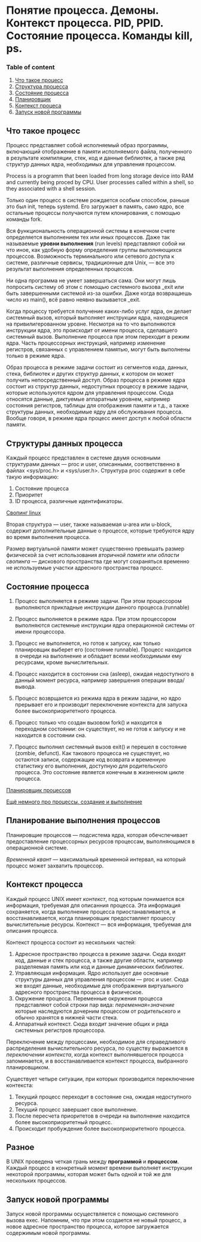 # Понятие процесса. Демоны. Контекст процесса. PID, PPID. Состояние процесса. Команды kill, ps.

### Table of content
1. [Что такое процесс](#what-process)
2. [Структура процесса](#structure)
3. [Состояние процесса](#state)
4. [Планировщик](#plan)
5. [Контекст процеса](#context)
6. [Запуск новой программы](#new)

## Что такое процесс <a name="what-process"></a>

Процесс представляет собой исполняемый образ программы, включающий отображение в
памяти исполняемого файла, полученного в результате компиляции, стек, код и
данные библиотек, а также ряд структур данных ядра, необходимых для управления
процессом.

Process is a programm that been loaded from long storage device into RAM and currently being proced by CPU.
User processes called within a shell, so they associated with a shell session.

Только один процесс в системе рождается особым способом, раньше это был init, теперь systemd. Его загружает в память, само ядро, все остальные процессы получаются путем клонирования, с помощью команды fork.

Вся функциональность операционной системы в конечном счете определяется
выполнением тех или иных процессов. Даже так называемые **уровни выполнения**
(run levels) представляют собой ни что иное, как удобную форму определения
группы выполняющихся процессов. Возможность терминального или сетевого доступа к
системе, различные сервисы, традиционные для Unix, — все это результат
выполнения определенных процессов. 

Ни одна программа не умеет завершаться сама. Они могут лишь попросить систему об
этом с помощью системного вызова _exit или быть завершенными системой из-за
ошибки. Даже когда возвращаешь число из main(), всё равно неявно вызывается
_exit.

Когда процессу требуется получение каких-либо услуг ядра, он делает системный
вызов, который выполняет инструкции ядра, находящиеся на привилигерованном
уровне. Несмотря на то что выполняются инструкции ядра, это происходит от имени
процесса, сделавшего системный вызов. Выполнение процесса при этом переходит в
режим ядра. Часть процессорных инструкций, например изменение регистров,
связанных с управлением памятью, могут быть выполнены только в режиме ядра.

Образ процесса в режиме задачи состоит из сегментов кода, данных, стека,
библиотек и других структур данных, к котором он может получить непосредственный
доступ. Образ процесса в режиме ядра состоит из структур данных, недоступных
процессу в режиме задачи, которые используются ядром для управления процессом.
Сюда относятся данные, диктуемые аппаратным уровнем, например состояния
регистров, таблицы для отображения памяти и т.д., а также структуры данных,
необходимые ядру для обслуживания процесса. Вообще говоря, в режиме ядра процесс
имеет доступ к любой области памяти.

## Структуры данных процесса<a name="structure"></a>

Каждый процесс представлен в системе двумя основными структурами данных — proc и
user, описанными, соответственно в файлах <sys/proc.h> и <sys/user.h>. Структура
proc содержит в себе такую информацию:

1. Состояние процесса
2. Приоритет
3. ID процесса, различные идентификаторы.

[Свопинг linux](https://www.opennet.ru/base/sys/swap_create.txt.html)

Вторая структура — user, также называемая u-area или u-block, содержит
дополнительные данные о процессе, которые требуются ядру во время выполнения
процесса.

Размер виртуальной памяти может существенно превышать размер физической за счет
использования *вторичной памяти* или *области свопинга* — дискового
пространства где могут сохраняться временно не используемые участки адресного
пространства процесс.

## Состояние процесса<a name="state"></a>

1. Процесс выполняется в режиме задачи. При этом процессором выполняются
прикладные инструкции данного процесса.(runnable)

2. Процесс выполняется в режиме ядра. При этом процессором выполняются системные
инструкции ядра операционной системы от имени процессора.

3. Процесс не выполняется, но готов к запуску, как только планировщик выберет
его (состояние runnable). Процесс находится в очереди на выполнение и обладает
всеми необходимыми ему ресурсами, кроме вычислительных.

4. Процесс находится в состоянии сна (asleep), ожидая недоступного в данный
момент ресурса, например завершения операции ввода/вывода.

5. Процесс возврщается из режима ядра в режим задачи, но ядро прерывает его и
производит переключение контекста для запуска более высокоприоритетного
процесса.

6. Процесс только что создан вызовом fork() и находится в переходном состоянии:
он существует, но не готов к запуску и не находится в состоянии сна.

7. Процесс выполнил системный вызов exit() и перешел в состояние (zombie,
defunct). Как такового процесса не существует, но остаются записи, содержащие
код возврата и временную статистику его выполнения, доступную для родительского
процесса. Это состояние является конечным в жизненном цикле процесса.


[Планировщик процессов](https://habr.com/ru/post/154609/)

[Ещё немного про процессы, создание и
выполнение](http://www.opennet.ru/docs/RUS/lnx_process/process2.html)

## Планирование выполнения процессов<a name="plan"></a>

Планировщие процессов — подсистема ядра, которая обечспечивает предоставление
процессорных ресурсов процессам, выполняющимся в операционной системе. 

*Временной квант* — максимальный временной интервал, на который процесс может
захватить процессор.

## Контекст процесса<a name="context"></a>

Каждый процесс UNIX имеет *контекст*, под которым понимается вся информация,
требуемая для описанния процесса. Эта информация сохраняется, когда выполнение
процесса приостанавливается, и восстанавливается, когда планировщик
предоставляет процессу вычислительные ресурсы. 
Контекст — вся информация, требуемая для описания процесса.

Контекст процесса состоит из нескольких частей:

1. Адресное пространство процесса в режиме задачи. Cюда входят код, данные и
стек процесса, а также другие области, например разделяемая память или код и
данные динамических библиотек. 
2. Управляющая информация. Ядро использует две основные структуры данных для
управления процессом — proc и user. Сюда же входят данные, необходимые для
отображения виртуального адресного пространства процесса в физическое.
3. Окружение процесса. Переменные окружения процесса представляют собой
строки пар вида: *переменная=значение* которые наследуются дочерним процессом от родительского и обычно хранятся в
нижней части стека. 
4. Аппаратный контекст. Сюда входит значение общих и ряда системных
регистров процессора.

Переключение между процессами, необходимое для справедливого распределения
вычислительного ресурса, по существу выражается в *переключении контекста*,
когда контекст выполнявшегося процесса запоминается, и в восстанавливается
контекст процесса, выбранного планировщиком.

Существует четыре ситуации, при которых производится переключение контекста:

1. Текущий процесс переходит в состояние сна, ожидая недоступного ресурса.
2. Текущий процесс завершает свое выполнение.
3. После пересчета приоритетов в очереди на выполнение находится более
высокоприоритетный процесс.
4. Происходит пробуждение более высокоприоритетного процесса. 

## Разное 

В UNIX проведена четкая грань между **программой** и **процессом**. Каждый
процесс в конкретный момент времени выполняет инструкции некоторой программы,
которая может быть одной и той же для нескольких процессов.

## Запуск новой программы<a name="new"></a>

Запуск новой программы осуществляется с помощью системного вызова exec. Напомним, что при этом создается не новый процесс, а новое адресное пространство процесса, которое загружается содержимым новой программы.